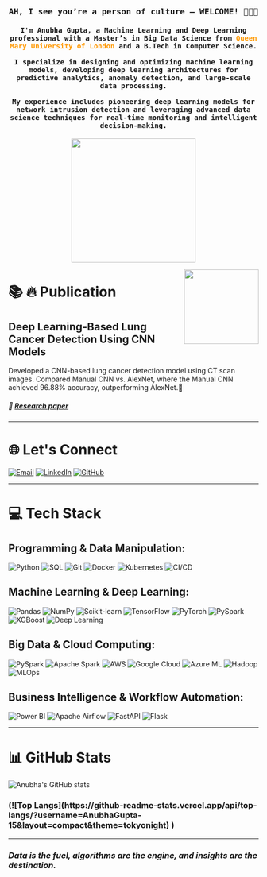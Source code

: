 <h3 align="center"> <samp>AH, I see you’re a person of culture — WELCOME! 🥸👩‍💻</font> </samp> </h3>

  <h4 align="center">  <samp>  
    I'm <strong>Anubha Gupta</strong>, a <strong>Machine Learning and Deep Learning professional</strong> with a  
    <strong>Master’s in Big Data Science</strong> from  
    <span style="color:#ff9800;"><b>Queen Mary University of London</b></span> and a <strong>B.Tech in Computer Science</strong>.  
    <br><br>
    I specialize in <strong>designing and optimizing machine learning models</strong>, developing <strong>deep learning architectures</strong> for  
    <strong>predictive analytics</strong>, <strong>anomaly detection</strong>, and <strong>large-scale data processing</strong>.  
    <br><br>
    My experience includes pioneering <strong>deep learning models for network intrusion detection</strong> and leveraging  
    <strong>advanced data science techniques</strong> for <strong>real-time monitoring</strong> and <strong>intelligent decision-making</strong>.  
  </samp>  
</h4>

<p align="center">
  <img width="250" src="[https://media1.giphy.com/media/v1.Y2lkPTc5MGI3NjExeWdxaTg3MGdiMGdhaHMyazI3em50eTA5YnZnMzBsN3NwcGlnOGt0bCZlcD12MV9pbnRlcm5hbF9naWZfYnlfaWQmY3Q9Zw/1Yiwq33DQ3NzI4975y/giphy.gif]">
</p>




<img align="right" height="150" src="https://giphy.com/gifs/l3fQbw1EaxSFPqme4"  />


<!--
<div align="left">
  <img src="https://cdn.jsdelivr.net/gh/devicons/devicon/icons/javascript/javascript-original.svg" height="30" alt="javascript logo"  />
  <img width="12" />
  <img src="https://cdn.jsdelivr.net/gh/devicons/devicon/icons/typescript/typescript-original.svg" height="30" alt="typescript logo"  />
  <img width="12" />
  <img src="https://cdn.jsdelivr.net/gh/devicons/devicon/icons/react/react-original.svg" height="30" alt="react logo"  />
  <img width="12" />
  <img src="https://cdn.jsdelivr.net/gh/devicons/devicon/icons/html5/html5-original.svg" height="30" alt="html5 logo"  />
  <img width="12" />
  <img src="https://cdn.jsdelivr.net/gh/devicons/devicon/icons/css3/css3-original.svg" height="30" alt="css3 logo"  />
  <img width="12" />
  <img src="https://cdn.jsdelivr.net/gh/devicons/devicon/icons/python/python-original.svg" height="30" alt="python logo"  />
  <img width="12" />
  <img src="https://cdn.jsdelivr.net/gh/devicons/devicon/icons/csharp/csharp-original.svg" height="30" alt="csharp logo"  />
</div>

###

-->

# 📚 🔥 Publication

 ## **Deep Learning-Based Lung Cancer Detection Using CNN Models**
 Developed a CNN-based lung cancer detection model using CT scan images. Compared Manual CNN vs. AlexNet, where the Manual CNN achieved 96.88% accuracy, outperforming AlexNet.🚀
 
##### 🔗 [Research paper](https://www.ijariit.com/manuscript/lung-cancer-detection-using-image-processing-and-cnn/) 



---


# 🌐 Let's Connect

[![Email](https://img.shields.io/badge/Email-D14836?style=for-the-badge&logo=gmail&logoColor=white)](mailto:ganubha30@gmail.com)  [![LinkedIn](https://img.shields.io/badge/LinkedIn-0077B5?style=for-the-badge&logo=linkedin&logoColor=white)](https://www.linkedin.com/in/imanubha)  [![GitHub](https://img.shields.io/badge/GitHub-181717?style=for-the-badge&logo=github&logoColor=white)](https://github.com/AnubhaGupta-15)  


---

# 💻 Tech Stack  

## Programming & Data Manipulation:

![Python](https://img.shields.io/badge/Python-blue?style=flat&logo=python)   ![SQL](https://img.shields.io/badge/SQL-orange?style=flat&logo=postgresql)  ![Git](https://img.shields.io/badge/Git-f34f29?style=flat&logo=git)   ![Docker](https://img.shields.io/badge/Docker-2496ED?style=flat&logo=docker)   ![Kubernetes](https://img.shields.io/badge/Kubernetes-326CE5?style=flat&logo=kubernetes) ![CI/CD](https://img.shields.io/badge/CI%2FCD-green?style=flat&logo=githubactions)  

## Machine Learning & Deep Learning:

![Pandas](https://img.shields.io/badge/Pandas-purple?style=flat&logo=pandas)  ![NumPy](https://img.shields.io/badge/NumPy-blueviolet?style=flat&logo=numpy)  ![Scikit-learn](https://img.shields.io/badge/Scikit--learn-ff69b4?style=flat&logo=scikit-learn)  ![TensorFlow](https://img.shields.io/badge/TensorFlow-orange?style=flat&logo=tensorflow)  ![PyTorch](https://img.shields.io/badge/PyTorch-lightgrey?style=flat&logo=pytorch)  ![PySpark](https://img.shields.io/badge/PySpark-red?style=flat&logo=apache-spark)  ![XGBoost](https://img.shields.io/badge/XGBoost-darkblue?style=flat&logo=xgboost)  ![Deep Learning](https://img.shields.io/badge/Deep%20Learning-red?style=flat&logo=pytorch)  


## Big Data & Cloud Computing:

![PySpark](https://img.shields.io/badge/PySpark-red?style=flat&logo=apache-spark) ![Apache Spark](https://img.shields.io/badge/Apache%20Spark-red?style=flat&logo=apachespark)  ![AWS](https://img.shields.io/badge/AWS-yellow?style=flat&logo=amazonaws)  ![Google Cloud](https://img.shields.io/badge/Google%20Cloud-blue?style=flat&logo=googlecloud)  ![Azure ML](https://img.shields.io/badge/Azure%20ML-008AD7?style=flat&logo=microsoftazure)  ![Hadoop](https://img.shields.io/badge/Hadoop-yellow?style=flat&logo=apachehadoop)  ![MLOps](https://img.shields.io/badge/MLOps-ffcc00?style=flat&logo=mlflow)  

## Business Intelligence & Workflow Automation:

![Power BI](https://img.shields.io/badge/Power%20BI-017CEE?style=flat&logo=PowerBI)  ![Apache Airflow](https://img.shields.io/badge/Apache%20Airflow-017CEE?style=flat&logo=apacheairflow)  ![FastAPI](https://img.shields.io/badge/FastAPI-009688?style=flat&logo=fastapi)  ![Flask](https://img.shields.io/badge/Flask-8C52FF?style=flat&logo=flask)  

---

 # 📊 GitHub Stats
![Anubha's GitHub stats](https://github-readme-stats.vercel.app/api?username=AnubhaGupta-15&show_icons=true&theme=tokyonight)

 <h3 align="centre"> (![Top Langs](https://github-readme-stats.vercel.app/api/top-langs/?username=AnubhaGupta-15&layout=compact&theme=tokyonight) ) </h3>

---

### ***Data is the fuel, algorithms are the engine, and insights are the destination.***

